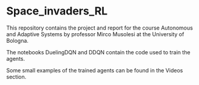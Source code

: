 # Space_invaders_RL

This repository contains the project and report for the course Autonomous and Adaptive Systems by professor Mirco Musolesi at the University of Bologna.

The notebooks DuelingDQN and DDQN contain the code used to train the agents.

Some small examples of the trained agents can be found in the Videos section.